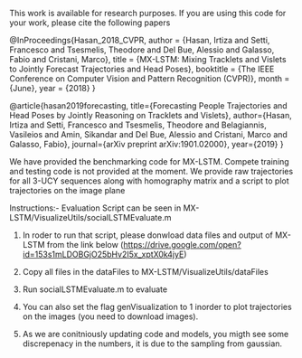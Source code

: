 
This work is available for research purposes. If you are using this code for your work, please cite the following papers

@InProceedings{Hasan_2018_CVPR,
author = {Hasan, Irtiza and Setti, Francesco and Tsesmelis, Theodore and Del Bue, Alessio and Galasso, Fabio and Cristani, Marco},
title = {MX-LSTM: Mixing Tracklets and Vislets to Jointly Forecast Trajectories and Head Poses},
booktitle = {The IEEE Conference on Computer Vision and Pattern Recognition (CVPR)},
month = {June},
year = {2018}
}

@article{hasan2019forecasting,
  title={Forecasting People Trajectories and Head Poses by Jointly Reasoning on Tracklets and Vislets},
  author={Hasan, Irtiza and Setti, Francesco and Tsesmelis, Theodore and Belagiannis, Vasileios and Amin, Sikandar and Del Bue, Alessio and Cristani, Marco and Galasso, Fabio},
  journal={arXiv preprint arXiv:1901.02000},
  year={2019}
}

We have provided the benchmarking code for MX-LSTM. Compete training and testing code is not provided at the moment. We provide raw trajectories for all 3-UCY sequences along with homography matrix and a script to plot trajectories on the image plane

Instructions:-
Evaluation Script can be seen in MX-LSTM/VisualizeUtils/socialLSTMEvaluate.m

1) In roder to run that script, please donwload data files and output of MX-LSTM from the link below
(https://drive.google.com/open?id=153s1mLDOBGjO25bHv2I5x_xptX0k4jyE)

2) Copy all files in the dataFiles to MX-LSTM/VisualizeUtils/dataFiles

3) Run socialLSTMEvaluate.m to evaluate

4) You can also set the flag genVisualization to 1 inorder to plot trajectories on the images (you need to download images).

5) As we are conitniously updating code and models, you migth see some discrepenacy in the numbers, it is due to the sampling from gaussian.










